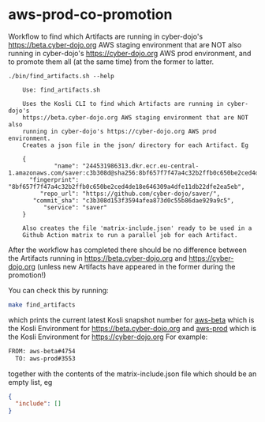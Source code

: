 # aws-prod-co-promotion

Workflow to find which Artifacts are running in cyber-dojo's https://beta.cyber-dojo.org AWS staging environment
that are NOT also running in cyber-dojo's https://cyber-dojo.org AWS prod environment, and to promote them
all (at the same time) from the former to latter.

```shell
./bin/find_artifacts.sh --help
```

```
    Use: find_artifacts.sh

    Uses the Kosli CLI to find which Artifacts are running in cyber-dojo's
    https://beta.cyber-dojo.org AWS staging environment that are NOT also
    running in cyber-dojo's https://cyber-dojo.org AWS prod environment.
    Creates a json file in the json/ directory for each Artifact. Eg

    {
             "name": "244531986313.dkr.ecr.eu-central-1.amazonaws.com/saver:c3b308d@sha256:8bf657f7f47a4c32b2ffb0c650be2ced4de18e646309a4dfe11db22dfe2ea5eb",
      "fingerprint": "8bf657f7f47a4c32b2ffb0c650be2ced4de18e646309a4dfe11db22dfe2ea5eb",
         "repo_url": "https://github.com/cyber-dojo/saver/",
       "commit_sha": "c3b308d153f3594afea873d0c55b86dae929a9c5",
          "service": "saver"
    }

    Also creates the file 'matrix-include.json' ready to be used in a
    Github Action matrix to run a parallel job for each Artifact.
```

After the workflow has completed there should be no difference between the Artifacts
running in https://beta.cyber-dojo.org and https://cyber-dojo.org
(unless new Artifacts have appeared in the former during the promotion!)

You can check this by running:
```bash
make find_artifacts
```
which prints the current latest Kosli snapshot number for 
[aws-beta](https://app.kosli.com/cyber-dojo/environments/aws-beta/snapshots/) which is the Kosli Environment for https://beta.cyber-dojo.org and
[aws-prod](https://app.kosli.com/cyber-dojo/environments/aws-prod/snapshots/) which is the Kosli Environment for https://cyber-dojo.org
For example:
```bash
FROM: aws-beta#4754
  TO: aws-prod#3553
```

together with the contents of the matrix-include.json file which should be an empty list, eg
```json
{
  "include": []
}
```
